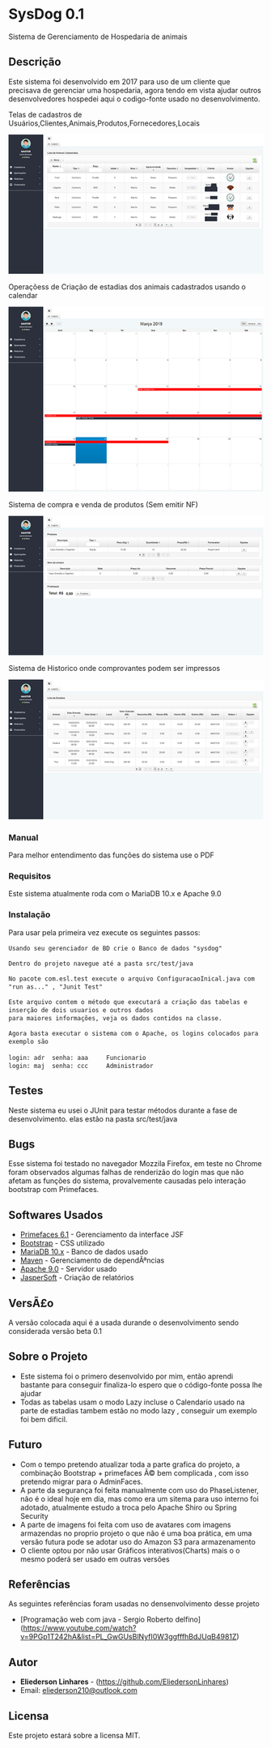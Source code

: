 # SysDog 0.1

Sistema de Gerenciamento de Hospedaria de animais

## Descrição

Este sistema foi desenvolvido em 2017 para uso de um cliente que precisava de gerenciar uma hospedaria, agora
tendo em vista ajudar outros desenvolvedores hospedei aqui o codigo-fonte usado no desenvolvimento.

Telas de cadastros de Usuários,Clientes,Animais,Produtos,Fornecedores,Locais

![](SAnimais.png)

Operaçõess de Criação de estadias dos animais cadastrados usando o calendar

![](SEstadia.png)

Sistema de compra e venda de produtos (Sem emitir NF)

![](SCompras.png)

Sistema de Historico onde comprovantes podem ser impressos

![](SHEstadia.png)

### Manual

Para melhor entendimento das funções do sistema use o PDF 


### Requisitos

Este sistema atualmente roda com o MariaDB 10.x e Apache 9.0

### Instalação

Para usar pela primeira vez execute os seguintes passos: 

```
Usando seu gerenciador de BD crie o Banco de dados "sysdog"
```
```
Dentro do projeto navegue até a pasta src/test/java
```
```
No pacote com.esl.test execute o arquivo ConfiguracaoInical.java com "run as..." , "Junit Test"
```
```
Este arquivo contem o método que executará a criação das tabelas e inserção de dois usuarios e outros dados
para maiores informações, veja os dados contidos na classe.
```
```
Agora basta executar o sistema com o Apache, os logins colocados para exemplo são

login: adr  senha: aaa     Funcionario
login: maj  senha: ccc     Administrador
```

## Testes

Neste sistema eu usei o JUnit para testar métodos durante a fase de desenvolvimento.
elas estão na pasta src/test/java

## Bugs

Esse sistema foi testado no navegador Mozzila Firefox, em teste no Chrome foram observados
algumas falhas de renderizão do login mas que não afetam as funções do sistema, provalvemente
causadas pelo interação bootstrap com Primefaces. 

## Softwares Usados


* [Primefaces 6.1](https://www.primefaces.org/) - Gerenciamento da interface JSF
* [Bootstrap](https://getbootstrap.com/) - CSS utilizado
* [MariaDB 10.x](https://mariadb.org/) - Banco de dados usado
* [Maven](https://maven.apache.org/) - Gerenciamento de dependÃªncias
* [Apache 9.0](https://www.apache.org/) - Servidor usado
* [JasperSoft](https://community.jaspersoft.com/download) - Criação de relatórios


## VersÃ£o

A versão colocada aqui é a usada durande o desenvolvimento sendo considerada versão beta 0.1

## Sobre o Projeto

* Este sistema foi o primero desenvolvido por mim, então aprendi bastante para conseguir finaliza-lo
espero que o código-fonte possa lhe ajudar 
* Todas as tabelas usam o modo Lazy incluse o Calendario usado na parte de estadias tambem estão no modo lazy
, conseguir um exemplo foi bem dificil.

## Futuro

* Com o tempo pretendo atualizar toda a parte grafica do projeto, a combinação Bootstrap + primefaces Ã© bem complicada
, com isso pretendo migrar para o AdminFaces.
* A parte da segurança foi feita manualmente com uso do PhaseListener, não é o ideal hoje em dia, mas como era um sitema 
para uso interno foi adotado, atualmente estudo a troca pelo Apache Shiro ou Spring Security
* A parte de imagens foi feita com uso de avatares com imagens armazendas no proprio projeto o que não é uma boa prática,
em uma versão futura pode se adotar uso do Amazon S3 para armazenamento
* O cliente optou por não usar Gráficos interativos(Charts) mais o o mesmo poderá ser usado em outras versões

## Referências

As seguintes referências foram usadas no densenvolvimento desse projeto

* [Programação web com java - Sergio Roberto delfino] (https://www.youtube.com/watch?v=9PGp1T242hA&list=PL_GwGUsBlNyfI0W3ggfffhBdJUqB4981Z)

## Autor

* **Eliederson Linhares**  - (https://github.com/EliedersonLinhares)
*   Email: eliederson210@outlook.com


## Licensa

Este projeto estará sobre a licensa MIT.
